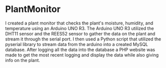# PlantMonitor
I created a plant monitor that checks the plant's moisture, humidity, and temperature using an Arduino UNO R3.
The Arduino UNO R3 utilized the DHT11 sensor and the REES52 sensor to gather the data on the plant and stream it through the serial port.
I then used a Python script that utilized the pyserial library to stream data from the arduino into a created MySQL database.
After logging all the data into the database a PHP website was made to get the most recent logging and display the data while also giving info on the plant.
